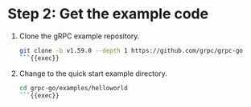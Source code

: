 # Step 2: Get the example code

1. Clone the gRPC example repository.

    ```bash
    git clone -b v1.59.0 --depth 1 https://github.com/grpc/grpc-go
    ```{{exec}}

1. Change to the quick start example directory.

    ```bash
    cd grpc-go/examples/helloworld
    ```{{exec}}
